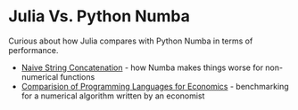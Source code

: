 # Julia Vs. Python Numba

Curious about how Julia compares with Python Numba in terms of performance.

- [Naive String Concatenation](https://github.com/tk3369/JuliaVsPythonNumba/blob/master/Comparison%20Programming%20Languages%20Test.md) - how Numba makes things worse for non-numerical functions
- [Comparision of Programming Languages for Economics](https://github.com/tk3369/JuliaVsPythonNumba/blob/master/Comparison%20Programming%20Languages%20Test.md) - benchmarking for a numerical algorithm written by an economist
